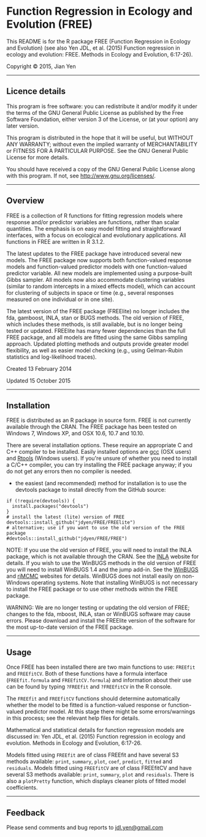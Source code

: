 # Function Regression in Ecology and Evolution (FREE)

This README is for the R package FREE (Function Regression in Ecology and Evolution) (see also
Yen JDL, et al. (2015) Function regression in ecology and evolution: FREE. Methods in Ecology and Evolution, 6:17-26).

Copyright &copy; 2015, Jian Yen

*****

## Licence details
This program is free software: you can redistribute it and/or modify
it under the terms of the GNU General Public License as published by
the Free Software Foundation, either version 3 of the License, or
(at your option) any later version.

This program is distributed in the hope that it will be useful,
but WITHOUT ANY WARRANTY; without even the implied warranty of
MERCHANTABILITY or FITNESS FOR A PARTICULAR PURPOSE.  See the
GNU General Public License for more details.

You should have received a copy of the GNU General Public License
along with this program.  If not, see <http://www.gnu.org/licenses/>.

*****

## Overview
FREE is a collection of R functions for fitting regression models where response and/or predictor variables are functions, rather than scalar quantities. The emphasis is on easy model fitting and straightforward interfaces, with a focus on ecological and evolutionary applications. All functions in FREE are written in R 3.1.2.

The latest updates to the FREE package have introduced several new models. The FREE package now supports both function-valued response models and function-valued predictor models with one function-valued predictor variable. All new models are implemented using a purpose-built Gibbs sampler. All models now also accommodate clustering variables (similar to random intercepts in a mixed effects model), which can account for clustering of subjects in space or time (e.g., several responses measured on one individual or in one site).

The latest version of the FREE package (FREElite) no longer includes the fda, gamboost, INLA, stan or BUGS methods. The old version of FREE, which includes these methods, is still available, but is no longer being tested or updated.  FREElite has many fewer dependencies than the full FREE package, and all models are fitted using the same Gibbs sampling approach. Updated plotting methods and outputs provide greater model flexibility, as well as easier model checking (e.g., using Gelman-Rubin statistics and log-likelihood traces).


Created 13 February 2014

Updated 15 October 2015

*****

## Installation
FREE is distributed as an R package in source form. FREE is not currently available through the CRAN. The FREE package has been tested on Windows 7, Windows XP, and OSX 10.6, 10.7 and 10.10.

There are several installation options. These require an appropriate C and C++ compiler to be installed. Easily installed options are [gcc](https://github.com/kennethreitz/osx-gcc-installer/) (OSX users) and [Rtools](https://github.com/stan-dev/rstan/wiki/Install-Rtools-for-Windows) (Windows users). If you're unsure of whether you need to install a C/C++ compiler, you can try installing the FREE package anyway; if you do not get any errors then no compiler is needed.

- the easiest (and recommended) method for installation is to use the devtools package to install directly from the GitHub source:
```
if (!require(devtools)) {
  install.packages("devtools")
}
# install the latest (lite) version of FREE
devtools::install_github("jdyen/FREE/FREElite")
# alternative; use if you want to use the old version of the FREE package
#devtools::install_github("jdyen/FREE/FREE")
```

NOTE: If you use the old version of FREE, you will need to install the INLA package, which is not available through the CRAN. See the [INLA](http://www.r-inla.org) website for details. If you wish to use the WinBUGS methods in the old version of FREE you will need to install WinBUGS 1.4 and the jump add-in. See the [WinBUGS](http://www2.mrc-bsu.cam.ac.uk/bugs/) and [rjMCMC](http://www.winbugs-development.org.uk/rjmcmc.html) websites for details. WinBUGS does not install easily on non-Windows operating systems. Note that installing WinBUGS is not necessary to install the FREE package or to use other methods within the FREE package.

WARNING: We are no longer testing or updating the old version of FREE; changes to the fda, mboost, INLA, stan or WinBUGS software may cause errors. Please download and install the FREElite version of the software for the most up-to-date version of the FREE package.

*****

## Usage
Once FREE has been installed there are two main functions to use: `FREEfit` and `FREEfitCV`. Both of these functions have a formula interface (`FREEfit.formula` and `FREEfitCV.formula`) and information about their use can be found by typing `?FREEfit` and `?FREEfitCV` in the R console.

The `FREEfit` and `FREEfitCV` functions should determine automatically whether the model to be fitted is a function-valued response or function-valued predictor model. At this stage there might be some errors/warnings in this process; see the relevant help files for details.

Mathematical and statistical details for function regression models are discussed in:
Yen JDL, et al. (2015) Function regression in ecology and evolution. Methods in Ecology and Evolution, 6:17-26.

Models fitted using `FREEfit` are of class FREEfit and have several S3 methods available: `print`, `summary`, `plot`, `coef`, `predict`, `fitted` and `residuals`. Models fitted using `FREEfitCV` are of class FREEfitCV and have several S3 methods available: `print`, `summary`, `plot` and `residuals`. There is also a `plotPretty` function, which displays cleaner plots of fitted model coefficients.

*****

## Feedback
Please send comments and bug reports to
<jdl.yen@gmail.com>